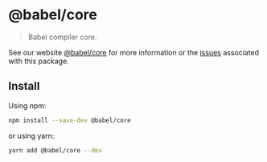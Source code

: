 # @babel/core

> Babel compiler core.

See our website [@babel/core](https://babeljs.io/docs/en/next/babel-core.html) for more information or the [issues](https://github.com/babel/babel/issues?utf8=%E2%9C%93&q=is%3Aissue+label%3A%22pkg%3A%20core%22+is%3Aopen) associated with this package.

## Install

Using npm:

```bash
npm install --save-dev @babel/core
```

or using yarn:

```bash
yarn add @babel/core --dev
```

